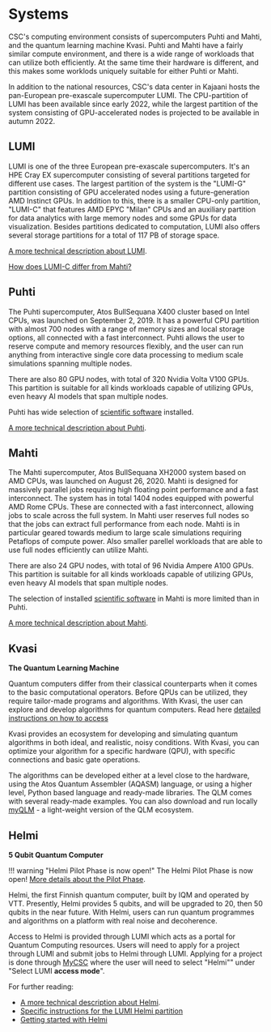 # Systems

CSC's computing environment consists of supercomputers Puhti and
Mahti, and the quantum learning machine Kvasi. Puhti and Mahti have a
fairly similar compute environment, and there is a wide range of
workloads that can utilize both efficiently. At the same time their
hardware is different, and this makes some worklods uniquely suitable
for either Puhti or Mahti.

In addition to the national resources, CSC's data center in Kajaani hosts the pan-European pre-exascale supercomputer LUMI. The CPU-partition of LUMI has been available since early 2022, while the largest partition of the system consisting of GPU-accelerated nodes is projected to be available in autumn 2022.

## LUMI

LUMI is one of the three European pre-exascale supercomputers. It's an HPE Cray EX supercomputer consisting of several partitions targeted for different use cases. The largest partition of the system is the "LUMI-G" partition consisting of GPU accelerated nodes using a future-generation AMD Instinct GPUs. In addition to this, there is a smaller CPU-only partition, "LUMI-C" that features AMD EPYC "Milan" CPUs and an auxiliary partition for data analytics with large memory nodes and some GPUs for data visualization. Besides partitions dedicated to computation, LUMI also offers several storage partitions for a total of 117 PB of storage space.

[A more technical description about LUMI](https://docs.lumi-supercomputer.eu/generic/overview/).

[How does LUMI-C differ from Mahti?](lumi-vs-mahti.md)

## Puhti 

The Puhti supercomputer, Atos BullSequana X400 cluster based on Intel
CPUs, was launched on September 2, 2019. It has a powerful CPU
partition with almost 700 nodes with a range of memory sizes and local
storage options, all connected with a fast interconnect. Puhti allows
the user to reserve compute and memory resources flexibly, and the
user can run anything from interactive single core data processing to
medium scale simulations spanning multiple nodes. 

There are also 80 GPU nodes, with total of 320 Nvidia Volta V100 GPUs. This partition is
suitable for all kinds workloads capable of utilizing GPUs, even heavy
AI models that span multiple nodes. 

Puhti has  wide selection of [scientific software](../apps/by_system.md#puhti) installed.

[A more technical description about Puhti](systems-puhti.md).

## Mahti

The Mahti supercomputer, Atos BullSequana XH2000 system based on AMD
CPUs, was launched on August 26, 2020. Mahti is designed for
massively parallel jobs requiring high floating point performance and
a fast interconnect. The system has in total 1404 nodes equipped with
powerful AMD Rome CPUs. These are connected with a fast interconnect,
allowing jobs to scale across the full system. In Mahti user reserves
full nodes so that the jobs can extract full performance from each
node. Mahti is in particular geared towards medium to large scale
simulations requiring Petaflops of compute power. Also smaller
parellel workloads that are able to use full nodes efficiently can
utilize Mahti. 

There are also 24 GPU nodes, with total of 96 Nvidia Ampere A100 GPUs. This partition is
suitable for all kinds workloads capable of utilizing GPUs, even heavy
AI models that span multiple nodes. 

The selection of installed [scientific software](../apps/by_system.md#mahti) in
Mahti is more limited than in Puhti.

[A more technical description about Mahti](systems-mahti.md).


## Kvasi

**The Quantum Learning Machine**

Quantum computers differ from their classical counterparts when it comes to the basic 
computational operators. Before QPUs can be utilized, they require tailor-made programs 
and algorithms. With Kvasi, the user can explore and develop algorithms 
for quantum computers. Read here [detailed instructions on how to access](kvasi.md)

Kvasi provides an ecosystem for developing and simulating quantum algorithms in both 
ideal, and realistic, noisy conditions. With Kvasi, you can optimize your algorithm 
for a specific hardware (QPU), with specific connections and basic gate operations.

The algorithms can be developed either at a level close to the hardware, using 
the Atos Quantum Assembler (AQASM) language, or using a higher level, Python based 
language and ready-made libraries. The QLM comes with several ready-made examples.
You can also download and run locally [myQLM](./kvasi.md#myqlm) - a light-weight version of the 
QLM ecosystem.

## Helmi

**5 Qubit Quantum Computer**

!!! warning "Helmi Pilot Phase is now open!"
    The Helmi Pilot Phase is now open! [More details about the Pilot Phase](../../accounts/lumi-helmi-pilot-phase/).

Helmi, the first Finnish quantum computer, built by IQM and operated by VTT. Presently, Helmi provides 5 qubits, and will be upgraded to 20, then 50 qubits in the near future. With Helmi, users can run quantum programmes and algorithms on a platform with real noise and decoherence.

Access to Helmi is provided through LUMI which acts as a portal for Quantum Computing resources. Users will need to apply for a project through LUMI and submit jobs to Helmi through LUMI. Applying for a project is done through [MyCSC](../../accounts/how-to-create-new-project/) where the user will need to select "Helmi"" under "Select LUMI **access mode**". 

For further reading:

* [A more technical description about Helmi](helmi.md).
* [Specific instructions for the LUMI Helmi partition](../../accounts/helmi/)
* [Getting started with Helmi](../../support/tutorials/helmi_quick/)
